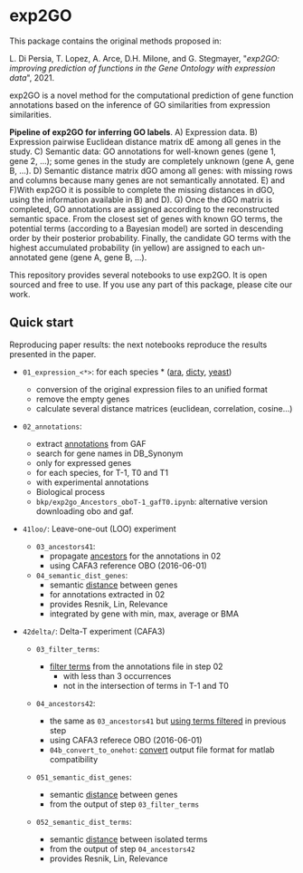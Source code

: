 # exp2GO
This package contains the original methods proposed in:

L. Di Persia, T. Lopez, A. Arce, D.H. Milone, and G. Stegmayer, "*exp2GO: improving prediction of functions in the Gene Ontology with expression data*", 2021.

exp2GO is a novel method for the computational prediction of gene function annotations based on the inference of GO similarities from expression similarities.


**Pipeline of exp2GO for inferring GO labels**. A) Expression data. B) Expression pairwise Euclidean distance matrix dE among all genes in the study. C) Semantic data: GO annotations for well-known genes (gene 1, gene 2, ...); some genes in the study are completely unknown (gene A, gene B, ...). D) Semantic distance matrix dGO among all genes: with missing rows and columns because many genes are not semantically annotated. E) and F)With exp2GO it is possible to complete the missing distances in dGO, using the information available in B) and D). G) Once the dGO matrix is completed, GO annotations are assigned according to the reconstructed semantic space. From the closest set of genes with known GO terms, the potential terms
(according to a Bayesian model) are sorted in descending order by their posterior probability. Finally, the candidate GO terms with the highest accumulated probability (in yellow) are assigned to each un-annotated gene (gene A, gene B, ...).





This repository provides several notebooks to use exp2GO. It is open sourced and free to use. If you use any part of this package, please cite our work. 

## Quick start 

Reproducing paper results: the next notebooks reproduce the results presented in the paper. 

- `01_expression_<*>`: for each species * ([ara](https://colab.research.google.com/drive/1uh55HbhEELqErZq8w-mwv-gpZGcnCp8M), [dicty](https://colab.research.google.com/drive/1tEKd2Z63iULzQaarNSw9HC8GpwDNktcj#scrollTo=1kk9e0WEb5fj), [yeast](https://colab.research.google.com/drive/1h0zZAfa7RpvUbpSzZO02Hfy2C-jH6xgv))
  - conversion of the original expression files to an unified format
  - remove the empty genes
  - calculate several distance matrices (euclidean, correlation, cosine...)

- `02_annotations`:
  - extract [annotations](https://colab.research.google.com/drive/1K0fEeDMnyHTfTJhoHO3TKhLXbfaz1952) from GAF
  - search for gene names in DB_Synonym
  - only for expressed genes
  - for each species, for T-1, T0 and T1
  - with experimental annotations
  - Biological process
  - `bkp/exp2go_Ancestors_oboT-1_gafT0.ipynb`: alternative version downloading obo and gaf.

- `41loo/`:  Leave-one-out (LOO) experiment

  - `03_ancestors41`:
    - propagate [ancestors](https://colab.research.google.com/drive/1h2pAKVhHA3TgQ5PMs18duu156tBoywuQ) for the annotations in 02
    - using CAFA3 reference OBO (2016-06-01) 
  - `04_semantic_dist_genes`:
    - semantic [distance](https://colab.research.google.com/drive/1-5cbXyF2y5PF-vlRItutEsY7cve68Dbu#scrollTo=Ue9sA8t1hUj2) between genes
    - for annotations extracted in 02
    - provides Resnik, Lin, Relevance
    - integrated by gene with min, max, average or BMA

- `42delta/`:  Delta-T experiment (CAFA3)
  - `03_filter_terms`:
    - [filter terms](https://colab.research.google.com/drive/1_S56rMVPt5Iyx5SU5dn_vxPLePmULG0V) from the annotations file in step 02
      - with less than 3 occurrences
      - not in the intersection of terms in T-1 and T0

  - `04_ancestors42`:
    - the same as `03_ancestors41` but [using terms filtered](https://colab.research.google.com/drive/11VbEyJFw7cXylfu-chbHLiwCvrtrfsth) in previous step
    - using CAFA3 referece OBO (2016-06-01) 
    - `04b_convert_to_onehot`: [convert](https://colab.research.google.com/drive/19-OlNx4c7siHWLDpQ_91RKjOt3GpKski#scrollTo=Ue9sA8t1hUj2) output file format for matlab compatibility

  - `051_semantic_dist_genes`:
    - semantic [distance](https://colab.research.google.com/drive/1M9p3K4MkrjJXKoEbI0rGymM1C-zyLqZZ#scrollTo=Ue9sA8t1hUj2) between genes
    - from the output of step `03_filter_terms`

  - `052_semantic_dist_terms`:
    - semantic [distance](https://colab.research.google.com/drive/1IhhhU2CgJBZTPdXBFpZ6bAt1NfLBLq_H#scrollTo=Ue9sA8t1hUj2) between isolated terms
    - from the output of step `04_ancestors42`
    - provides Resnik, Lin, Relevance

